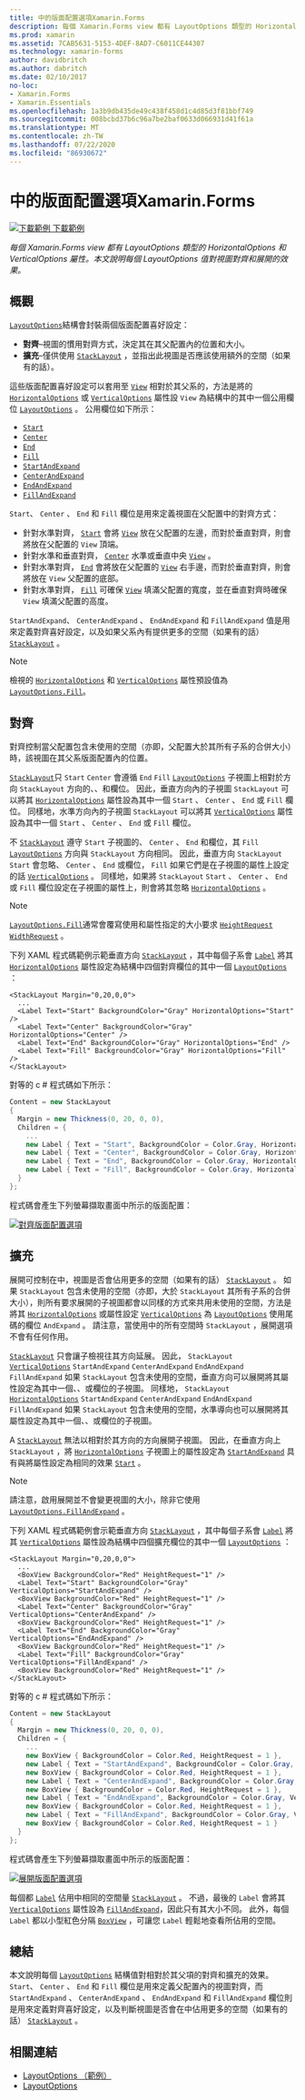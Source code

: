 ```yaml
---
title: 中的版面配置選項Xamarin.Forms
description: 每個 Xamarin.Forms view 都有 LayoutOptions 類型的 HorizontalOptions 和 VerticalOptions 屬性。 本文說明每個 LayoutOptions 值對視圖對齊和展開的效果。
ms.prod: xamarin
ms.assetid: 7CAB5631-5153-4DEF-8AD7-C6011CE44307
ms.technology: xamarin-forms
author: davidbritch
ms.author: dabritch
ms.date: 02/10/2017
no-loc:
- Xamarin.Forms
- Xamarin.Essentials
ms.openlocfilehash: 1a3b9db435de49c438f458d1c4d85d3f81bbf749
ms.sourcegitcommit: 008bcbd37b6c96a7be2baf0633d066931d41f61a
ms.translationtype: MT
ms.contentlocale: zh-TW
ms.lasthandoff: 07/22/2020
ms.locfileid: "86930672"
---
```

# <a name="layout-options-in-xamarinforms"></a>中的版面配置選項Xamarin.Forms

[![下載範例](~/media/shared/download.png) 下載範例](https://docs.microsoft.com/samples/xamarin/xamarin-forms-samples/userinterface-layoutoptions)

_每個 Xamarin.Forms view 都有 LayoutOptions 類型的 HorizontalOptions 和 VerticalOptions 屬性。本文說明每個 LayoutOptions 值對視圖對齊和展開的效果。_

## <a name="overview"></a>概觀

[`LayoutOptions`](xref:Xamarin.Forms.LayoutOptions)結構會封裝兩個版面配置喜好設定：

- **對齊**–視圖的慣用對齊方式，決定其在其父配置內的位置和大小。
- **擴充**–僅供使用 [`StackLayout`](xref:Xamarin.Forms.StackLayout) ，並指出此視圖是否應該使用額外的空間（如果有的話）。

這些版面配置喜好設定可以套用至 [`View`](xref:Xamarin.Forms.View) 相對於其父系的，方法是將的 [`HorizontalOptions`](xref:Xamarin.Forms.View.HorizontalOptions) 或 [`VerticalOptions`](xref:Xamarin.Forms.View.VerticalOptions) 屬性設 `View` 為結構中的其中一個公用欄位 [`LayoutOptions`](xref:Xamarin.Forms.LayoutOptions) 。 公用欄位如下所示：

- [`Start`](xref:Xamarin.Forms.LayoutOptions.Start)
- [`Center`](xref:Xamarin.Forms.LayoutOptions.Center)
- [`End`](xref:Xamarin.Forms.LayoutOptions.End)
- [`Fill`](xref:Xamarin.Forms.LayoutOptions.Fill)
- [`StartAndExpand`](xref:Xamarin.Forms.LayoutOptions.StartAndExpand)
- [`CenterAndExpand`](xref:Xamarin.Forms.LayoutOptions.CenterAndExpand)
- [`EndAndExpand`](xref:Xamarin.Forms.LayoutOptions.EndAndExpand)
- [`FillAndExpand`](xref:Xamarin.Forms.LayoutOptions.FillAndExpand)

`Start`、 `Center` 、 `End` 和 `Fill` 欄位是用來定義視圖在父配置中的對齊方式：

- 針對水準對齊， [`Start`](xref:Xamarin.Forms.LayoutOptions.Start) 會將 [`View`](xref:Xamarin.Forms.View) 放在父配置的左邊，而對於垂直對齊，則會將放在父配置的 `View` 頂端。
- 針對水準和垂直對齊， [`Center`](xref:Xamarin.Forms.LayoutOptions.Center) 水準或垂直中央 [`View`](xref:Xamarin.Forms.View) 。
- 針對水準對齊， [`End`](xref:Xamarin.Forms.LayoutOptions.End) 會將放在父配置的 [`View`](xref:Xamarin.Forms.View) 右手邊，而對於垂直對齊，則會將放在 `View` 父配置的底部。
- 針對水準對齊， [`Fill`](xref:Xamarin.Forms.LayoutOptions.Fill) 可確保 [`View`](xref:Xamarin.Forms.View) 填滿父配置的寬度，並在垂直對齊時確保 `View` 填滿父配置的高度。

`StartAndExpand`、 `CenterAndExpand` 、 `EndAndExpand` 和 `FillAndExpand` 值是用來定義對齊喜好設定，以及如果父系內有提供更多的空間（如果有的話） [`StackLayout`](xref:Xamarin.Forms.StackLayout) 。

> [!NOTE]
> 檢視的 [`HorizontalOptions`](xref:Xamarin.Forms.View.HorizontalOptions) 和 [`VerticalOptions`](xref:Xamarin.Forms.View.VerticalOptions) 屬性預設值為 [`LayoutOptions.Fill`](xref:Xamarin.Forms.LayoutOptions.Fill)。

## <a name="alignment"></a>對齊

對齊控制當父配置包含未使用的空間（亦即，父配置大於其所有子系的合併大小）時，該視圖在其父系版面配置內的位置。

[`StackLayout`](xref:Xamarin.Forms.StackLayout)只 `Start` `Center` 會遵循 `End` `Fill` [`LayoutOptions`](xref:Xamarin.Forms.LayoutOptions) 子視圖上相對於方向 `StackLayout` 方向的、、和欄位。 因此，垂直方向內的子視圖 `StackLayout` 可以將其 [`HorizontalOptions`](xref:Xamarin.Forms.View.HorizontalOptions) 屬性設為其中一個 `Start` 、 `Center` 、 `End` 或 `Fill` 欄位。 同樣地，水準方向內的子視圖 `StackLayout` 可以將其 [`VerticalOptions`](xref:Xamarin.Forms.View.VerticalOptions) 屬性設為其中一個 `Start` 、 `Center` 、 `End` 或 `Fill` 欄位。

不 [`StackLayout`](xref:Xamarin.Forms.StackLayout) 遵守 `Start` 子視圖的、 `Center` 、 `End` 和欄位，其 `Fill` [`LayoutOptions`](xref:Xamarin.Forms.LayoutOptions) 方向與 `StackLayout` 方向相同。 因此，垂直方向 `StackLayout` `Start` 會忽略、 `Center` 、 `End` 或欄位， `Fill` 如果它們是在子視圖的屬性上設定的話 [`VerticalOptions`](xref:Xamarin.Forms.View.VerticalOptions) 。 同樣地，如果將 `StackLayout` `Start` 、 `Center` 、 `End` 或 `Fill` 欄位設定在子視圖的屬性上，則會將其忽略 [`HorizontalOptions`](xref:Xamarin.Forms.View.HorizontalOptions) 。

> [!NOTE]
> [`LayoutOptions.Fill`](xref:Xamarin.Forms.LayoutOptions.Fill)通常會覆寫使用和屬性指定的大小要求 [`HeightRequest`](xref:Xamarin.Forms.VisualElement.HeightRequest) [`WidthRequest`](xref:Xamarin.Forms.VisualElement.WidthRequest) 。

下列 XAML 程式碼範例示範垂直方向 [`StackLayout`](xref:Xamarin.Forms.StackLayout) ，其中每個子系會 [`Label`](xref:Xamarin.Forms.Label) 將其 [`HorizontalOptions`](xref:Xamarin.Forms.View.HorizontalOptions) 屬性設定為結構中四個對齊欄位的其中一個 [`LayoutOptions`](xref:Xamarin.Forms.LayoutOptions) ：

```xaml
<StackLayout Margin="0,20,0,0">
  ...
  <Label Text="Start" BackgroundColor="Gray" HorizontalOptions="Start" />
  <Label Text="Center" BackgroundColor="Gray" HorizontalOptions="Center" />
  <Label Text="End" BackgroundColor="Gray" HorizontalOptions="End" />
  <Label Text="Fill" BackgroundColor="Gray" HorizontalOptions="Fill" />
</StackLayout>
```

對等的 c # 程式碼如下所示：

```csharp
Content = new StackLayout
{
  Margin = new Thickness(0, 20, 0, 0),
  Children = {
    ...
    new Label { Text = "Start", BackgroundColor = Color.Gray, HorizontalOptions = LayoutOptions.Start },
    new Label { Text = "Center", BackgroundColor = Color.Gray, HorizontalOptions = LayoutOptions.Center },
    new Label { Text = "End", BackgroundColor = Color.Gray, HorizontalOptions = LayoutOptions.End },
    new Label { Text = "Fill", BackgroundColor = Color.Gray, HorizontalOptions = LayoutOptions.Fill }
  }
};
```

程式碼會產生下列螢幕擷取畫面中所示的版面配置：

[![對齊版面配置選項](layout-options-images/alignment.png)](layout-options-images/alignment-large.png#lightbox "對齊版面配置選項")

## <a name="expansion"></a>擴充

展開可控制在中，視圖是否會佔用更多的空間（如果有的話） [`StackLayout`](xref:Xamarin.Forms.StackLayout) 。 如果 `StackLayout` 包含未使用的空間（亦即，大於 `StackLayout` 其所有子系的合併大小），則所有要求展開的子視圖都會以同樣的方式來共用未使用的空間，方法是將其 [`HorizontalOptions`](xref:Xamarin.Forms.View.HorizontalOptions) 或屬性設定 [`VerticalOptions`](xref:Xamarin.Forms.View.VerticalOptions) 為 [`LayoutOptions`](xref:Xamarin.Forms.LayoutOptions) 使用尾碼的欄位 `AndExpand` 。 請注意，當使用中的所有空間時 `StackLayout` ，展開選項不會有任何作用。

[`StackLayout`](xref:Xamarin.Forms.StackLayout) 只會讓子檢視往其方向延展。 因此， `StackLayout` [`VerticalOptions`](xref:Xamarin.Forms.View.VerticalOptions) `StartAndExpand` `CenterAndExpand` `EndAndExpand` `FillAndExpand` 如果 `StackLayout` 包含未使用的空間，垂直方向可以展開將其屬性設定為其中一個、、或欄位的子視圖。 同樣地， `StackLayout` [`HorizontalOptions`](xref:Xamarin.Forms.View.HorizontalOptions) `StartAndExpand` `CenterAndExpand` `EndAndExpand` `FillAndExpand` 如果 `StackLayout` 包含未使用的空間，水準導向也可以展開將其屬性設定為其中一個、、或欄位的子視圖。

A [`StackLayout`](xref:Xamarin.Forms.StackLayout) 無法以相對於其方向的方向展開子視圖。 因此，在垂直方向上 `StackLayout` ，將 [`HorizontalOptions`](xref:Xamarin.Forms.View.HorizontalOptions) 子視圖上的屬性設定為 [`StartAndExpand`](xref:Xamarin.Forms.LayoutOptions.StartAndExpand) 具有與將屬性設定為相同的效果 [`Start`](xref:Xamarin.Forms.LayoutOptions.Start) 。

> [!NOTE]
> 請注意，啟用展開並不會變更視圖的大小，除非它使用 [`LayoutOptions.FillAndExpand`](xref:Xamarin.Forms.LayoutOptions.FillAndExpand) 。

下列 XAML 程式碼範例會示範垂直方向 [`StackLayout`](xref:Xamarin.Forms.StackLayout) ，其中每個子系會 [`Label`](xref:Xamarin.Forms.Label) 將其 [`VerticalOptions`](xref:Xamarin.Forms.View.VerticalOptions) 屬性設為結構中四個擴充欄位的其中一個 [`LayoutOptions`](xref:Xamarin.Forms.LayoutOptions) ：

```xaml
<StackLayout Margin="0,20,0,0">
  ...
  <BoxView BackgroundColor="Red" HeightRequest="1" />
  <Label Text="Start" BackgroundColor="Gray" VerticalOptions="StartAndExpand" />
  <BoxView BackgroundColor="Red" HeightRequest="1" />
  <Label Text="Center" BackgroundColor="Gray" VerticalOptions="CenterAndExpand" />
  <BoxView BackgroundColor="Red" HeightRequest="1" />
  <Label Text="End" BackgroundColor="Gray" VerticalOptions="EndAndExpand" />
  <BoxView BackgroundColor="Red" HeightRequest="1" />
  <Label Text="Fill" BackgroundColor="Gray" VerticalOptions="FillAndExpand" />
  <BoxView BackgroundColor="Red" HeightRequest="1" />
</StackLayout>
```

對等的 c # 程式碼如下所示：

```csharp
Content = new StackLayout
{
  Margin = new Thickness(0, 20, 0, 0),
  Children = {
    ...
    new BoxView { BackgroundColor = Color.Red, HeightRequest = 1 },
    new Label { Text = "StartAndExpand", BackgroundColor = Color.Gray, VerticalOptions = LayoutOptions.StartAndExpand },
    new BoxView { BackgroundColor = Color.Red, HeightRequest = 1 },
    new Label { Text = "CenterAndExpand", BackgroundColor = Color.Gray, VerticalOptions = LayoutOptions.CenterAndExpand },
    new BoxView { BackgroundColor = Color.Red, HeightRequest = 1 },
    new Label { Text = "EndAndExpand", BackgroundColor = Color.Gray, VerticalOptions = LayoutOptions.EndAndExpand },
    new BoxView { BackgroundColor = Color.Red, HeightRequest = 1 },
    new Label { Text = "FillAndExpand", BackgroundColor = Color.Gray, VerticalOptions = LayoutOptions.FillAndExpand },
    new BoxView { BackgroundColor = Color.Red, HeightRequest = 1 }
  }
};
```

程式碼會產生下列螢幕擷取畫面中所示的版面配置：

[![展開版面配置選項](layout-options-images/expansion.png)](layout-options-images/expansion-large.png#lightbox "展開版面配置選項")

每個都 [`Label`](xref:Xamarin.Forms.Label) 佔用中相同的空間量 [`StackLayout`](xref:Xamarin.Forms.StackLayout) 。 不過，最後的 `Label` 會將其 [`VerticalOptions`](xref:Xamarin.Forms.View.VerticalOptions) 屬性設為 [`FillAndExpand`](xref:Xamarin.Forms.LayoutOptions.FillAndExpand)，因此只有其大小不同。 此外，每個 `Label` 都以小型紅色分隔 [`BoxView`](xref:Xamarin.Forms.BoxView) ，可讓您 `Label` 輕鬆地查看所佔用的空間。

## <a name="summary"></a>總結

本文說明每個 [`LayoutOptions`](xref:Xamarin.Forms.LayoutOptions) 結構值對相對於其父項的對齊和擴充的效果。 `Start`、 `Center` 、 `End` 和 `Fill` 欄位是用來定義父配置內的視圖對齊，而 `StartAndExpand` 、 `CenterAndExpand` 、 `EndAndExpand` 和 `FillAndExpand` 欄位則是用來定義對齊喜好設定，以及判斷視圖是否會在中佔用更多的空間（如果有的話） [`StackLayout`](xref:Xamarin.Forms.StackLayout) 。

## <a name="related-links"></a>相關連結

- [LayoutOptions （範例）](https://docs.microsoft.com/samples/xamarin/xamarin-forms-samples/userinterface-layoutoptions)
- [LayoutOptions](xref:Xamarin.Forms.LayoutOptions)
